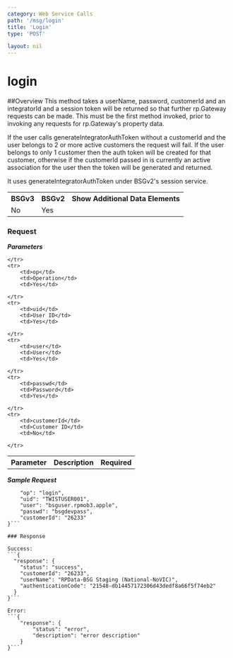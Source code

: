 ```yaml
---
category: Web Service Calls
path: '/msg/login'
title: 'Login'
type: 'POST'

layout: nil
---
```


# login

##Overview
This method takes a userName, password, customerId and an integratorId and a session token will be returned so that further rp.Gateway requests can be made. This must be the first method invoked, prior to invoking any requests for rp.Gateway's property data.

If the user calls generateIntegratorAuthToken without a customerId and the user belongs to 2 or more active customers the request will fail. If the user belongs to only 1 customer then the auth token will be created for that customer, otherwise if the customerId passed in is currently an active association for the user then the token will be generated and returned.

It uses generateIntegratorAuthToken under BSGv2's session service.

<table>
	<tbody>
	<tr>
		<th>BSGv3</th>
		<th>BSGv2</th>
		<th>Show Additional Data Elements</th>
	</tr>
	<tr>
		<td>No</td>
		<td>Yes</td>
		<td></td>
	</tr>

</tbody>
</table>

### Request

***Parameters***

<table>
	<tbody>
	<tr>
		<th>Parameter</th>
		<th>Description</th>
		<th>Required</th>
		
	</tr>
	<tr>
		<td>op</td>
		<td>Operation</td>
		<td>Yes</td>
		
	</tr>
	<tr>
		<td>uid</td>
		<td>User ID</td>
		<td>Yes</td>
		
	</tr>
	<tr>
		<td>user</td>
		<td>User</td>
		<td>Yes</td>
		
	</tr>
	<tr>
		<td>passwd</td>
		<td>Password</td>
		<td>Yes</td>
		
	</tr>
	<tr>
		<td>customerId</td>
		<td>Customer ID</td>
		<td>No</td>
		
	</tr>
</tbody>
</table>

***Sample Request***
```{
    "op": "login", 
    "uid": "TWISTUSER001", 
    "user": "bsguser.rpmob3.apple", 
    "passwd": "bsgdevpass", 
    "customerId": "26233"
}```

### Response

Success:
```{
  "response": {
    "status": "success",
    "customerId": "26233",
    "userName": "RPData-BSG Staging (National-NoVIC)",
    "authenticationCode": "21548-db14457172306d43dedf8a66f5f74eb2"
  }
}```

Error:
```{
    "response": {
        "status": "error",
        "description": "error description"
    }
}```
